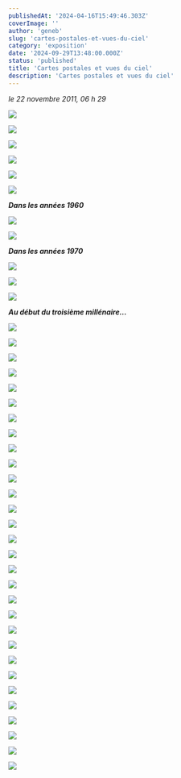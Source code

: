 ```yaml
---
publishedAt: '2024-04-16T15:49:46.303Z'
coverImage: ''
author: 'geneb'
slug: 'cartes-postales-et-vues-du-ciel'
category: 'exposition'
date: '2024-09-29T13:48:00.000Z'
status: 'published'
title: 'Cartes postales et vues du ciel'
description: 'Cartes postales et vues du ciel'
---
```


*le 22 novembre 2011, 06 h 29*

![](/img/beguelins/Windows-Live-Writer/2226fe00f7c0_FA33/clip_image002_2.jpg)

![](/img/beguelins/Windows-Live-Writer/2226fe00f7c0_FA33/clip_image004_2.jpg)

![](/img/beguelins/Windows-Live-Writer/2226fe00f7c0_FA33/clip_image006_2.jpg)

![](/img/beguelins/Windows-Live-Writer/2226fe00f7c0_FA33/clip_image008_2.jpg)

![](/img/beguelins/Windows-Live-Writer/2226fe00f7c0_FA33/clip_image010_2.jpg)

![](/img/beguelins/Windows-Live-Writer/2226fe00f7c0_FA33/clip_image012_2.jpg)

***Dans les années 1960***

![](/img/beguelins/Windows-Live-Writer/2226fe00f7c0_FA33/clip_image014_2.jpg)

![](/img/beguelins/Windows-Live-Writer/2226fe00f7c0_FA33/clip_image016_2.jpg)

***Dans les années 1970***

![](/img/beguelins/Windows-Live-Writer/2226fe00f7c0_FA33/clip_image018_2.jpg)

![](/img/beguelins/Windows-Live-Writer/2226fe00f7c0_FA33/clip_image020_2.jpg)

![](/img/beguelins/Windows-Live-Writer/2226fe00f7c0_FA33/clip_image022_thumb.jpg)

***Au début du troisième millénaire…***

![](/img/beguelins/Windows-Live-Writer/2226fe00f7c0_FA33/clip_image024_2.jpg)

![](/img/beguelins/Windows-Live-Writer/2226fe00f7c0_FA33/clip_image028_2.jpg)

![](/img/beguelins/Windows-Live-Writer/2226fe00f7c0_FA33/clip_image026_2.jpg)

![](/img/beguelins/Windows-Live-Writer/2226fe00f7c0_FA33/clip_image036_2.jpg)

![](/img/beguelins/Windows-Live-Writer/2226fe00f7c0_FA33/clip_image032_2.jpg)

![](/img/beguelins/Windows-Live-Writer/2226fe00f7c0_FA33/clip_image030_2.jpg)

![](/img/beguelins/Windows-Live-Writer/2226fe00f7c0_FA33/clip_image034_2.jpg)

![](/img/beguelins/Windows-Live-Writer/2226fe00f7c0_FA33/clip_image042_2.jpg)

![](/img/beguelins/Windows-Live-Writer/2226fe00f7c0_FA33/clip_image044_2.jpg)

![](/img/beguelins/Windows-Live-Writer/2226fe00f7c0_FA33/clip_image040_2.jpg)

![](/img/beguelins/Windows-Live-Writer/2226fe00f7c0_FA33/clip_image046_thumb.jpg)

![](/img/beguelins/Windows-Live-Writer/2226fe00f7c0_FA33/clip_image050_2.jpg)

![](/img/beguelins/Windows-Live-Writer/2226fe00f7c0_FA33/clip_image048_2.jpg)

![](/img/beguelins/Windows-Live-Writer/2226fe00f7c0_FA33/clip_image058_2.jpg)

![](/img/beguelins/Windows-Live-Writer/2226fe00f7c0_FA33/clip_image038_2.jpg)

![](/img/beguelins/Windows-Live-Writer/2226fe00f7c0_FA33/clip_image056_2.jpg)

![](/img/beguelins/Windows-Live-Writer/2226fe00f7c0_FA33/clip_image062_2.jpg)

![](/img/beguelins/Windows-Live-Writer/2226fe00f7c0_FA33/clip_image060_2.jpg)

![](/img/beguelins/Windows-Live-Writer/2226fe00f7c0_FA33/clip_image066_2.jpg)

![](/img/beguelins/Windows-Live-Writer/2226fe00f7c0_FA33/clip_image052_thumb.jpg)

![](/img/beguelins/Windows-Live-Writer/2226fe00f7c0_FA33/clip_image054_thumb.jpg)

![](/img/beguelins/Windows-Live-Writer/2226fe00f7c0_FA33/clip_image068_2.jpg)

![](/img/beguelins/Windows-Live-Writer/2226fe00f7c0_FA33/gare_2_2.jpg)

![](/img/beguelins/Windows-Live-Writer/2226fe00f7c0_FA33/clip_image074_2.jpg)

![](/img/beguelins/Windows-Live-Writer/2226fe00f7c0_FA33/clip_image082_2.jpg)

![](/img/beguelins/Windows-Live-Writer/2226fe00f7c0_FA33/clip_image084_2.jpg)

![](/img/beguelins/Windows-Live-Writer/2226fe00f7c0_FA33/gare_3_2.jpg)

![](/img/beguelins/Windows-Live-Writer/2226fe00f7c0_FA33/clip_image078_2.jpg)

![](/img/beguelins/Windows-Live-Writer/2226fe00f7c0_FA33/clip_image080_2.jpg)

![](/img/beguelins/Windows-Live-Writer/2226fe00f7c0_FA33/clip_image070_2.jpg)
